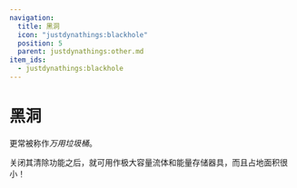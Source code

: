 ```yaml
---
navigation:
  title: 黑洞
  icon: "justdynathings:blackhole"
  position: 5
  parent: justdynathings:other.md
item_ids:
  - justdynathings:blackhole
---
```


# 黑洞

更常被称作*万用垃圾桶*。

关闭其清除功能之后，就可用作极大容量流体和能量存储器具，而且占地面积很小！

<BlockImage id="justdynathings:blackhole" scale="4.0"/>

<Recipe id="justdynathings:blackhole" />